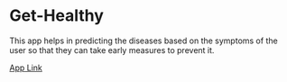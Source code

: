 # Get-Healthy
This app helps in predicting the diseases based on the symptoms of the user so that they can take early measures to prevent it.

[App Link](https://main--jolly-bublanina-f06289.netlify.app/)
